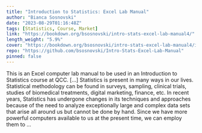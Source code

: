 ```yaml
---
title: "Introduction to Statistics: Excel Lab Manual"
author: "Bianca Sosnovski"
date: "2023-08-29T01:16:48Z"
tags: [Statistics, Course, Market]
link: "https://bookdown.org/bsosnovski/intro-stats-excel-lab-manual4/"
length_weight: "5.9%"
cover: "https://bookdown.org/bsosnovski/intro-stats-excel-lab-manual4/images/cover-page.png"
repo: "https://github.com/bsosnovski/Intro-Stats-Excel-Lab-Manual"
pinned: false
---
```


This is an Excel computer lab manual to be used in an Introduction to Statistics course at QCC. [...] Statistics is present in many ways in our lives. Statistical methodology can be found in surveys, sampling, clinical trials, studies of biomedical treatments, digital marketing, finance, etc. In recent years, Statistics has undergone changes in its techniques and approaches because of the need to analyze exceptionally large and complex data sets that arise all around us but cannot be done by hand. Since we have more powerful computers available to us at the present time, we can employ them to  ...
